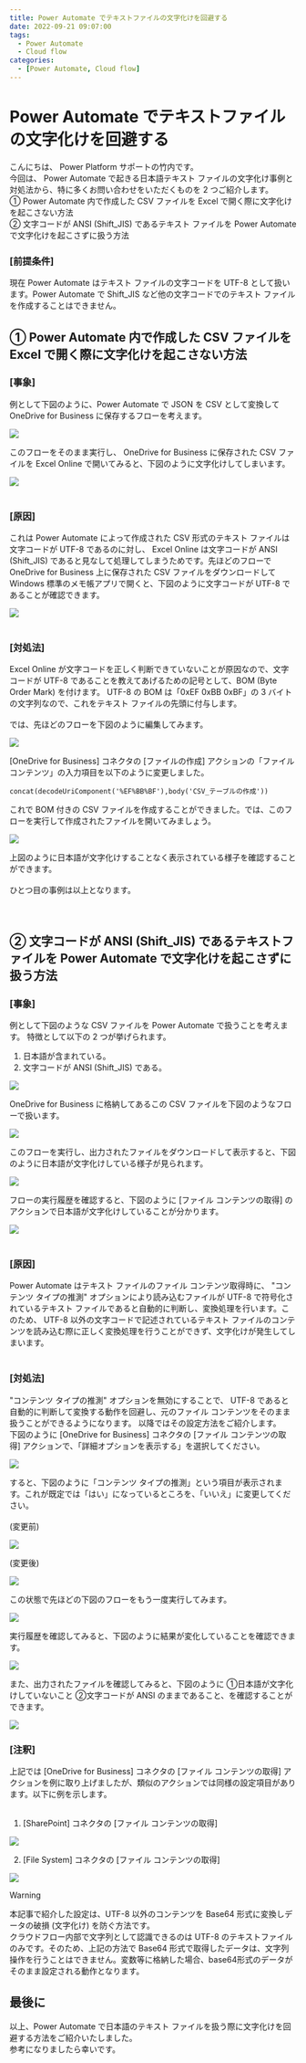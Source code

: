 ```yaml
---
title: Power Automate でテキストファイルの文字化けを回避する
date: 2022-09-21 09:07:00
tags:
  - Power Automate
  - Cloud flow
categories:
  - [Power Automate, Cloud flow]
---
```


# Power Automate でテキストファイルの文字化けを回避する

こんにちは、 Power Platform サポートの竹内です。  
今回は、 Power Automate で起きる日本語テキスト ファイルの文字化け事例と対処法から、特に多くお問い合わせをいただくものを 2 つご紹介します。  
① Power Automate 内で作成した CSV ファイルを Excel で開く際に文字化けを起こさない方法  
② 文字コードが ANSI (Shift_JIS) であるテキスト ファイルを Power Automate で文字化けを起こさずに扱う方法

### [前提条件]

現在 Power Automate はテキスト ファイルの文字コードを UTF-8 として扱います。Power Automate で Shift_JIS  など他の文字コードでのテキスト ファイルを作成することはできません。

<!-- more -->

## ① Power Automate 内で作成した CSV ファイルを Excel で開く際に文字化けを起こさない方法  

### [事象]

例として下図のように、Power Automate で JSON を CSV として変換して OneDrive for Business に保存するフローを考えます。  

![](./Avoid-Character-Corruption-Methods/image001.png)  

このフローをそのまま実行し、 OneDrive for Business に保存された CSV ファイルを Excel Online で開いてみると、下図のように文字化けしてしまいます。  
  
![](./Avoid-Character-Corruption-Methods/image002.png)  
<br />

### [原因]  

これは Power Automate によって作成された CSV 形式のテキスト ファイルは文字コードが UTF-8 であるのに対し、 Excel Online は文字コードが ANSI (Shift_JIS) であると見なして処理してしまうためです。先ほどのフローで OneDrive for Business 上に保存された CSV ファイルをダウンロードして Windows 標準のメモ帳アプリで開くと、下図のように文字コードが UTF-8 であることが確認できます。  

![](./Avoid-Character-Corruption-Methods/image003.png)  
<br />

### [対処法]  

Excel Online が文字コードを正しく判断できていないことが原因なので、文字コードが UTF-8 であることを教えてあげるための記号として、BOM (Byte Order Mark) を付けます。
UTF-8 の BOM は「0xEF 0xBB 0xBF」の 3 バイトの文字列なので、これをテキスト ファイルの先頭に付与します。  
<br />
では、先ほどのフローを下図のように編集してみます。  

![](./Avoid-Character-Corruption-Methods/image004.png)

[OneDrive for Business] コネクタの [ファイルの作成] アクションの「ファイル コンテンツ」の入力項目を以下のように変更しました。  

`concat(decodeUriComponent('%EF%BB%BF'),body('CSV_テーブルの作成'))`  

これで BOM 付きの CSV ファイルを作成することができました。では、このフローを実行して作成されたファイルを開いてみましょう。  

![](./Avoid-Character-Corruption-Methods/image005.png)

上図のように日本語が文字化けすることなく表示されている様子を確認することができます。  
<br />
ひとつ目の事例は以上となります。  
<br />
<br />

## ② 文字コードが ANSI (Shift_JIS) であるテキストファイルを Power Automate で文字化けを起こさずに扱う方法  

### [事象]  

例として下図のような CSV ファイルを Power Automate で扱うことを考えます。
特徴として以下の 2 つが挙げられます。  

1. 日本語が含まれている。  
2. 文字コードが ANSI (Shift_JIS) である。  

![](./Avoid-Character-Corruption-Methods/image006.png)  

OneDrive for Business に格納してあるこの CSV ファイルを下図のようなフローで扱います。  

![](./Avoid-Character-Corruption-Methods/image007.png)  

このフローを実行し、出力されたファイルをダウンロードして表示すると、下図のように日本語が文字化けしている様子が見られます。

![](./Avoid-Character-Corruption-Methods/image008.png)  

フローの実行履歴を確認すると、下図のように [ファイル コンテンツの取得] のアクションで日本語が文字化けしていることが分かります。  

![](./Avoid-Character-Corruption-Methods/image009.png)  
<br />

### [原因]  

Power Automate はテキスト ファイルのファイル コンテンツ取得時に、 "コンテンツ タイプの推測" オプションにより読み込むファイルが UTF-8 で符号化されているテキスト ファイルであると自動的に判断し、変換処理を行います。このため、 UTF-8 以外の文字コードで記述されているテキスト ファイルのコンテンツを読み込む際に正しく変換処理を行うことができず、文字化けが発生してしまいます。  
<br />

### [対処法]  

"コンテンツ タイプの推測" オプションを無効にすることで、 UTF-8 であると自動的に判断して変換する動作を回避し、元のファイル コンテンツをそのまま扱うことができるようになります。
以降ではその設定方法をご紹介します。  
下図のように [OneDrive for Business] コネクタの [ファイル コンテンツの取得] アクションで、「詳細オプションを表示する」を選択してください。

![](./Avoid-Character-Corruption-Methods/image010.png)  

すると、下図のように「コンテンツ タイプの推測」という項目が表示されます。これが既定では「はい」になっているところを、「いいえ」に変更してください。  
<br />
(変更前)

![](./Avoid-Character-Corruption-Methods/image011.png)  

(変更後)

![](./Avoid-Character-Corruption-Methods/image012.png)  

この状態で先ほどの下図のフローをもう一度実行してみます。  

![](./Avoid-Character-Corruption-Methods/image013.png)  

実行履歴を確認してみると、下図のように結果が変化していることを確認できます。  

![](./Avoid-Character-Corruption-Methods/image014.png)  

また、出力されたファイルを確認してみると、下図のように ①日本語が文字化けしていないこと ②文字コードが ANSI のままであること、を確認することができます。  

![](./Avoid-Character-Corruption-Methods/image015.png)
<br />

### [注釈]  

上記では [OneDrive for Business] コネクタの [ファイル コンテンツの取得] アクションを例に取り上げましたが、類似のアクションでは同様の設定項目があります。以下に例を示します。  
<br />

1. [SharePoint] コネクタの [ファイル コンテンツの取得]

![](./Avoid-Character-Corruption-Methods/image016.png)

2. [File System] コネクタの [ファイル コンテンツの取得]

![](./Avoid-Character-Corruption-Methods/image017.png)

> [!WARNING]
> 本記事で紹介した設定は、UTF-8 以外のコンテンツを Base64 形式に変換しデータの破損 (文字化け) を防ぐ方法です。   
クラウドフロー内部で文字列として認識できるのは UTF-8 のテキストファイルのみです。そのため、上記の方法で Base64 形式で取得したデータは、文字列操作を行うことはできません。変数等に格納した場合、base64形式のデータがそのまま設定される動作となります。
　

## 最後に

以上、Power Automate で日本語のテキスト ファイルを扱う際に文字化けを回避する方法をご紹介いたしました。  
参考になりましたら幸いです。  
